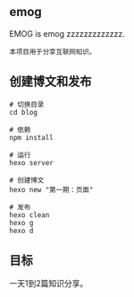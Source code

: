 ## emog
EMOG is emog zzzzzzzzzzzzz.

```
本项目用于分享互联网知识。
```
## 创建博文和发布
```
# 切换目录
cd blog

# 依赖
npm install

# 运行
hexo server

# 创建博文
hexo new "第一期：页面"

# 发布
hexo clean 
hexo g 
hexo d
```

## 目标

一天1到2篇知识分享。
